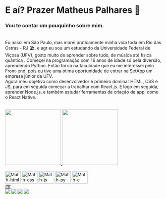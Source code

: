 # E aí? Prazer Matheus Palhares 👋

### Vou te contar um pouquinho sobre mim.<br><br>

Eu nasci em São Paulo, mas morei praticamente minha vida toda em Rio das Ostras - RJ 🏖️, e agr eu sou um estudando da Universidade Federal de Viçosa (UFV), gosto muito de aprender sobre tudo, de música até física quântica . Começei na programação com 16 anos de idade só pela diversão, aprendendo Python. Então foi só na faculdade que eu me interessei pelo Front-end, pois eu tive uma ótima oportunidade de entrar na SetApp um empresa júnior da UFV.<br>
Agora meu objetivo como desenvolvedor é primeiro dominar HTML, CSS e JS, para em seguida começar a trabalhar com React.js. E logo em seguida, aprender Node.js, e também estudar ferramentas de criação de app, como o React Native. 

<div align="left"><br>
  <a href="https://github.com/rafaballerini">
  <img height="180em" src="https://github-readme-stats.vercel.app/api?username=Palhares17&show_icons=true&theme=dracula&include_all_commits=true&count_private=true"/>
  <img height="180em" src="https://github-readme-stats.vercel.app/api/top-langs/?username=Palhares17&layout=compact&langs_count=7&theme=dracula"/>
</div>
<div style="display: inline_block"><br>
  <img align="center" alt="Math-html" height="40" width="50" src="https://cdn.jsdelivr.net/gh/devicons/devicon/icons/html5/html5-original.svg">
  <img align="center" alt="Math-css" height="40" width="50" src="https://cdn.jsdelivr.net/gh/devicons/devicon/icons/css3/css3-original.svg">
  <img align="center" alt="Math-js" height="40" width="50" src="https://cdn.jsdelivr.net/gh/devicons/devicon/icons/javascript/javascript-original.svg">
  <img align="center" alt="Math-py" height="40" width="50" src="https://cdn.jsdelivr.net/gh/devicons/devicon/icons/python/python-original.svg">
  <img align="center" alt="Math-c" height="40" width="50" src="https://cdn.jsdelivr.net/gh/devicons/devicon/icons/c/c-original.svg">
</div>
 ## 
  
<div>
    <a href="https://api.whatsapp.com/send?phone=5531983656391" target="_blank"><img src="https://img.shields.io/badge/WhatsApp-25D366?style=for-the-badge&logo=whatsapp&logoColor=white" target="_blank"></a>
  <a href="mailto:mspalhares01@gmail.com" target="_blank"><img src="https://img.shields.io/badge/Gmail-D14836?style=for-the-badge&logo=gmail&logoColor=white" target="_blank"></a>
  <a href="https://www.instagram.com/matheus_sp17/" target="_blank"><img src="https://img.shields.io/badge/Instagram-E4405F?style=for-the-badge&logo=instagram&logoColor=whit" target="_blank"></a>
  <a href="https://www.linkedin.com/in/matheus-palhares-b90386210/" target="_blank"><img src="https://img.shields.io/badge/LinkedIn-0077B5?style=for-the-badge&logo=linkedin&logoColor=white" target="_blank"></a>
  
</div>
